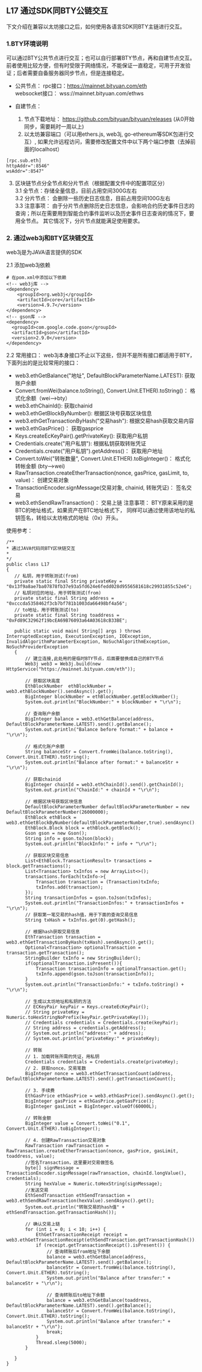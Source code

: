 ##  L17 通过SDK同BTY公链交互

下文介绍在兼容以太坊接口之后，如何使用各语言SDK同BTY主链进行交互。  

### 1.BTY环境说明

 可以通过BTY公共节点进行交互；也可以自行部署BTY节点，再和自建节点交互。 前者使用比较方便，但有时受限于网络情况，不能保证一直稳定，可用于开发验证；后者需要自备服务器同步节点，但是连接稳定。  
 - 公共节点： 
   rpc接口：https://mainnet.bityuan.com/eth  
   websocket接口： wss://mainnet.bityuan.com/ethws  
   
 - 自建节点：
   1. 节点下载地址： https://github.com/bityuan/bityuan/releases  (从0开始同步，需要耗时一周以上)
   2. 以太坊兼容端口（可以用ethers.js, web3j, go-ethereum等SDK包进行交互）, 如果允许远程访问，需要修改配置文件中以下两个端口参数（去掉前面的localhost）
```  
[rpc.sub.eth]
httpAddr=":8546"
wsAddr=":8547"
``` 
   3. 区块链节点分全节点和分片节点（根据配置文件中的配置项区分）   
      3.1 全节点：存储全量信息，目前占用空间300G左右  
      3.2 分片节点： 会删除一些历史日志信息，目前占用空间100G左右  
      3.3 注意事项： 由于分片节点删除历史日志信息，会影响合约历史事件日志的查询；所以在需要用到智能合约事件监听以及历史事件日志查询的情况下，要用全节点。  其它情况下，分片节点就能满足使用要求。 


### 2. 通过web3j和BTY区块链交互
web3j是为JAVA语言提供的SDK  

2.1 添加web3j依赖  
```  
# 在pom.xml中添加以下依赖
<!-- web3j库 -->
<dependency>
    <groupId>org.web3j</groupId>
    <artifactId>core</artifactId>
    <version>4.9.7</version>
</dependency>
<!-- gson库 -->
<dependency>
  <groupId>com.google.code.gson</groupId>
  <artifactId>gson</artifactId>
  <version>2.9.0</version>
</dependency>
```  

2.2 常用接口：
web3j本身接口不止以下这些，但并不是所有接口都适用于BTY， 下面列出的是比较常用的接口： 
 - web3.ethGetBalance("地址", DefaultBlockParameterName.LATEST): 获取账户余额
 - Convert.fromWei(balance.toString(), Convert.Unit.ETHER).toString()： 格式化余额（wei-->bty）
 - web3.ethChainId(): 获取chainid
 - web3.ethGetBlockByNumber(): 根据区块号获取区块信息
 - web3.ethGetTransactionByHash("交易hash"): 根据交易hash获取交易内容
 - web3.ethGasPrice()： 获取gasprice
 - Keys.createEcKeyPair().getPrivateKey(): 获取用户私钥
 - Credentials.create("用户私钥"): 根据私钥获取转账凭证
 - Credentials.create("用户私钥").getAddress()： 获取用户地址
 - Convert.toWei("转账数量", Convert.Unit.ETHER).toBigInteger()： 格式化转帐金额 (bty-->wei)
 - RawTransaction.createEtherTransaction(nonce, gasPrice, gasLimit, to, value)： 创建交易对象
 - TransactionEncoder.signMessage(交易对象, chainid, 转账凭证)： 签名交易
 - web3.ethSendRawTransaction()： 交易上链
 注意事项： BTY原来采用的是BTC的地址格式，如果资产在BTC地址格式下， 同样可以通过使用该地址的私钥签名，转给以太坊格式的地址（0x）开头。 

 使用参考：

 ```  
 /**
 * 通过JAVA代码同BTY区块链交互
 *
 */
public class L17 
{
    // 私钥，用于转账测试(from)
    private static final String privateKey = "0x13f9a8ae7ba07878fb37e93a5fd624e6fedd028d9556581618c29931855c52e6";
    // 私钥对应的地址，用于转账测试(from)
    private static final String address = "0xcccda5358462f3cb7bf781b1003da66498bf4a56";
    // to地址，用于转账测试(to)
    private static final String toaddress = "0xFd89C32962f19bcEA69B76093a64A03618cB33BE";

    public static void main( String[] args ) throws InterruptedException, ExecutionException, IOException, InvalidAlgorithmParameterException, NoSuchAlgorithmException, NoSuchProviderException
    {
        // 建立连接,此处用的是临时BTY节点，后面要替换成自己的BTY节点
        Web3j web3 = Web3j.build(new HttpService("https://mainnet.bityuan.com/eth"));

        // 获取区块高度
        EthBlockNumber  ethBlockNumber = web3.ethBlockNumber().sendAsync().get();
        BigInteger blockNumber = ethBlockNumber.getBlockNumber();
        System.out.println("BlockNumber:" + blockNumber + "\r\n");

        // 查询账户余额
        BigInteger balance = web3.ethGetBalance(address, DefaultBlockParameterName.LATEST).send().getBalance();
        System.out.println("Balance before format:" + balance + "\r\n");

        // 格式化账户余额
        String balanceStr = Convert.fromWei(balance.toString(), Convert.Unit.ETHER).toString();
        System.out.println("Balance after format:" + balanceStr + "\r\n");

        // 获取chainid
        BigInteger chainId = web3.ethChainId().send().getChainId();
        System.out.println("ChainId:" + chainId + "\r\n");

        // 根据区块号获取区块信息
        DefaultBlockParameterNumber defaultBlockParameterNumber = new DefaultBlockParameterNumber(26000000);
        EthBlock ethBlock = web3.ethGetBlockByNumber(defaultBlockParameterNumber,true).sendAsync().get();
        EthBlock.Block block = ethBlock.getBlock();
        Gson gson = new Gson();
        String info = gson.toJson(block);
        System.out.println("BlockInfo:" + info + "\r\n");

        // 获取区块交易信息
        List<EthBlock.TransactionResult> transactions = block.getTransactions();
        List<Transaction> txInfos = new ArrayList<>();
        transactions.forEach(txInfo->{
            Transaction transaction = (Transaction)txInfo;
            txInfos.add(transaction);
        });
        String transactionInfos = gson.toJson(txInfos);
        System.out.println("TransactionInfos:" + transactionInfos + "\r\n");
        // 获取第一笔交易的hash值，用于下面的查询交易信息
        String txHash = txInfos.get(0).getHash();

        // 根据hash获取交易信息
        EthTransaction transaction = web3.ethGetTransactionByHash(txHash).sendAsync().get();
        Optional<Transaction> optionalTransaction = transaction.getTransaction();
        StringBuilder txInfo = new StringBuilder();
        if(optionalTransaction.isPresent()){
            Transaction transactionInfo = optionalTransaction.get();
            txInfo.append(gson.toJson(transactionInfo));
        }
        System.out.println("TransactionInfo:" + txInfo.toString() + "\r\n");

        // 生成以太坊地址和私钥的方法
        // ECKeyPair keyPair = Keys.createEcKeyPair();
        // String privateKey = Numeric.toHexStringNoPrefix(keyPair.getPrivateKey());
        // Credentials credentials = Credentials.create(keyPair);
        // String address = credentials.getAddress();
        // System.out.println("address:" + address);
        // System.out.println("privateKey:" + privateKey);

        // 转账
        // 1. 加载转账所需的凭证，用私钥
        Credentials credentials = Credentials.create(privateKey);
        // 2. 获取nonce，交易笔数
        BigInteger nonce = web3.ethGetTransactionCount(address, DefaultBlockParameterName.LATEST).send().getTransactionCount();

        // 3. 手续费
        EthGasPrice ethGasPrice = web3.ethGasPrice().sendAsync().get();
        BigInteger gasPrice = ethGasPrice.getGasPrice();
        BigInteger gasLimit = BigInteger.valueOf(60000L);

        // 转账金额
        BigInteger value = Convert.toWei("0.1", Convert.Unit.ETHER).toBigInteger(); 

        // 4. 创建RawTransaction交易对象
        RawTransaction rawTransaction = RawTransaction.createEtherTransaction(nonce, gasPrice, gasLimit, toaddress, value);
        //签名Transaction，这里要对交易做签名
        byte[] signMessage = TransactionEncoder.signMessage(rawTransaction, chainId.longValue(), credentials);
        String hexValue = Numeric.toHexString(signMessage);
        //发送交易
        EthSendTransaction ethSendTransaction = web3.ethSendRawTransaction(hexValue).sendAsync().get();
        System.out.println("转账交易的hash值" + ethSendTransaction.getTransactionHash());

        // 确认交易上链
        for (int i = 0; i < 10; i++) {
            EthGetTransactionReceipt receipt = web3.ethGetTransactionReceipt(ethSendTransaction.getTransactionHash()).sendAsync().get();
            if (receipt.getTransactionReceipt().isPresent()) {
                // 查询转账后from地址下余额
                balance = web3.ethGetBalance(address, DefaultBlockParameterName.LATEST).send().getBalance();
                balanceStr = Convert.fromWei(balance.toString(), Convert.Unit.ETHER).toString();
                System.out.println("Balance after transfer:" + balanceStr + "\r\n");

                // 查询转账后to地址下余额
                balance = web3.ethGetBalance(toaddress, DefaultBlockParameterName.LATEST).send().getBalance();
                balanceStr = Convert.fromWei(balance.toString(), Convert.Unit.ETHER).toString();
                System.out.println("Balance after transfer:" + balanceStr + "\r\n");
                break;
            }
            Thread.sleep(5000);
        }

    }
}

 ```  

 
 

